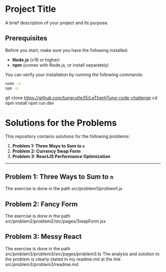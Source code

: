 # Project Title

A brief description of your project and its purpose.

## Prerequisites

Before you start, make sure you have the following installed:

- **Node.js** (v16 or higher)
- **npm** (comes with Node.js, or install separately)

You can verify your installation by running the following commands:

```bash
node -v
npm -v
```

git clone <https://github.com/tungcutte35/LeThanhTung-code-challenge>
cd <LeThanhTung-code-challenge>
npm install
npm run dev

# Solutions for the Problems

This repository contains solutions for the following problems:

1. **Problem 1: Three Ways to Sum to `n`**
2. **Problem 2: Currency Swap Form**
3. **Problem 3: ReactJS Performance Optimization**

---

## Problem 1: Three Ways to Sum to `n`

The exercise is done in the path src/problem1/problem1.js

## Problem 2: Fancy Form

The exercise is done in the path src/problem2/problem2/src/pages/SwapForm.jsx

## Problem 3: Messy React

The exercise is done in the path src/problem3/problem3/src/pages/problem3.ts
The analysis and solution to the problem is clearly stated in my readme.md at the link src/problem3/problem3/readme.md
